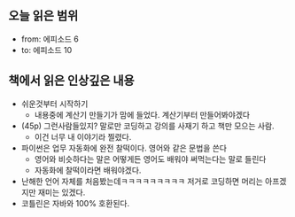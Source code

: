 ## 오늘 읽은 범위

- from: 에피소드 6
- to: 에피소드 10

## 책에서 읽은 인상깊은 내용

- 쉬운것부터 시작하기
  - 내용중에 계산기 만들기가 맘에 들었다. 계산기부터 만들어봐야겠다
- (45p) 그런사람들있지? 말로만 코딩하고 강의를 사재기 하고 책만 모으는 사람.
  - 이건 너무 내 이야기라 찔렸다.
- 파이썬은 업무 자동화에 완전 찰떡이다. 영어와 같은 문법을 쓴다
  - 영어와 비슷하다는 말은 어떻게든 영어도 배워야 써먹는다는 말로 들린다
  - 자동화에 찰떡이라면 배워야겠다.
- 난해한 언어 자체를 처음봤는데ㅋㅋㅋㅋㅋㅋㅋㅋㅋ 저거로 코딩하면 머리는 아프겠지만 재미는 있겠다.
- 코틀린은 자바와 100% 호환된다.
